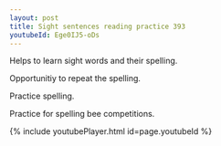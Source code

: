 ```yaml
---
layout: post
title: Sight sentences reading practice 393
youtubeId: Ege0IJ5-oDs
---
```

 
 
Helps to learn sight words and their spelling.

Opportunitiy to repeat the spelling. 

Practice spelling. 
 
Practice for spelling bee competitions. 
 
{% include youtubePlayer.html id=page.youtubeId %}
 
 
